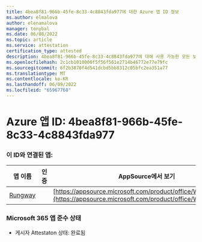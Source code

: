 ```yaml
---
title: 4bea8f81-966b-45fe-8c33-4c8843fda977에 대한 Azure 앱 ID 정보
ms.author: elmalova
author: elenamalova
manager: tonybal
ms.date: 06/08/2022
ms.topic: article
ms.service: attestation
certification_type: attested
description: 4bea8f81-966b-45fe-8c33-4c8843fda977에 대해 사용 가능한 모든 보안 및 규정 준수 정보입니다.
ms.openlocfilehash: 2c1cb1010000f5f56f561e2714b46772e77e79fc
ms.sourcegitcommit: 6f2b3870f4d541dcbd5bb8312c05bfc2ea351a77
ms.translationtype: MT
ms.contentlocale: ko-KR
ms.lasthandoff: 06/09/2022
ms.locfileid: "65967768"
---
```

# <a name="azure-app-id-4bea8f81-966b-45fe-8c33-4c8843fda977"></a>Azure 앱 ID: 4bea8f81-966b-45fe-8c33-4c8843fda977


### <a name="apps-associated-with-this-id"></a>이 ID와 연결된 앱:
| **앱 이름** | **인증** | **AppSource에서 보기** |
|--------------|---------------|-----------------------|
| [Rungway](../forward/WA200004123.md) |  | [https://appsource.microsoft.com/product/office/WA200004123](https://appsource.microsoft.com/product/office/WA200004123) |

### <a name="microsoft-365-app-compliance-status"></a>Microsoft 365 앱 준수 상태
- 게시자 Attestaton 상태: 완료됨
